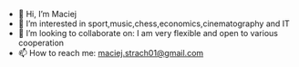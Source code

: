 - 👋 Hi, I’m Maciej
- 👀 I’m interested in sport,music,chess,economics,cinematography and IT
- 💞️ I’m looking to collaborate on: I am very flexible and open to various cooperation
- 📫 How to reach me: maciej.strach01@gmail.com

<!---
maciekstrach01/maciekstrach01 is a ✨ special ✨ repository because its `README.md` (this file) appears on your GitHub profile.
You can click the Preview link to take a look at your changes.
--->
